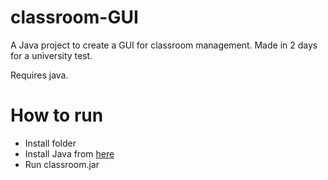 # classroom-GUI
A Java project to create a GUI for classroom management. Made in 2 days for a university test.

Requires java.

# How to run
- Install folder
- Install Java from [here](https://www.java.com/download/ie_manual.jsp) 
- Run classroom.jar
